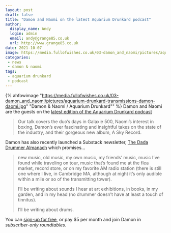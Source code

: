 ```yaml
---
layout: post
draft: false
title: "Damon and Naomi on the latest Aquarium Drunkard podcast"
author:
  display_name: Andy
  login: admin
  email: andy@grange85.co.uk
  url: http://www.grange85.co.uk
date: 2021-10-07
image: https://media.fullofwishes.co.uk/03-damon_and_naomi/pictures/aquarium-drunkard-transmissions-damon-daomi.jpg
categories:
 - news
 - damon & naomi
tags:
 - aquarium drunkard
 - podcast
---
```

{% ahfowimage "https://media.fullofwishes.co.uk/03-damon_and_naomi/pictures/aquarium-drunkard-transmissions-damon-daomi.jpg" "Damon & Naomi / Aquarium Drunkard"" %}
Damon and Naomi are the guests on the [latest edition of the Aquarium Drunkard podcast](https://aquariumdrunkard.com/2021/10/06/damon-naomi-transmissions/)

> Our talk covers the duo’s days in Galaxie 500, Naomi’s interest in boxing, Damon’s ever fascinating and insightful takes on the state of the industry, and their gorgeous new album, A Sky Record.

Damon has also recently launched a Substack newsletter, [The Dada Drummer Almanach](https://dadadrummer.substack.com/p/welcome-to-dada-drummer-almanach?showWelcome=true) which promises...

> new music, old music, my own music, my friends’ music, music I’ve found while traveling on tour, music that’s found me at the flea market, record store, or on my favorite AM radio station (there is still one where I live, in Cambridge MA, although at night it’s only audible within a mile or so of the transmitting tower).
> 
> I’ll be writing about sounds I hear at art exhibitions, in books, in my garden, and in my head (no drummer doesn’t have at least a touch of tinnitus).
> 
> I’ll be writing about drums. 

You can [sign-up for free](https://dadadrummer.substack.com/subscribe), or pay $5 per month and join Damon in _subscriber-only roundtables_.
